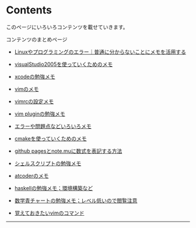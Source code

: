 # Contents

このページにいろいろコンテンツを載せていきます。

コンテンツのまとめページ

- [Linuxやプログラミングのエラー｜普通に分からないことにメモを活用する](howtomemo.md)

- [visualStudio2005を使っていくためのメモ](visualstudio2005.md)

- [xcodeの勉強メモ](xcodememo.md)

- [vimのメモ](vimmemo.md)

- [vimrcの設定メモ](vimrc.md)

- [vim pluginの勉強メモ](vimpluginmemo.md)

- [エラーや問題点などいろいろメモ](iroiromemo.md)

- [cmakeを使っていくためのメモ](cmake.md)

- [github pagesとnote.muに数式を表記する方法](texdesuushiki.md)

- [シェルスクリプトの勉強メモ](shellscript.md)

- [atcoderのメモ](atcoder.md)

- [haskellの勉強メモ；環境構築など](haskell.md)

- [数学青チャートの勉強メモ；レベル低いので閲覧注意](suugaku.md)

- [覚えておきたいvimのコマンド](vimcmd.md)

---





















